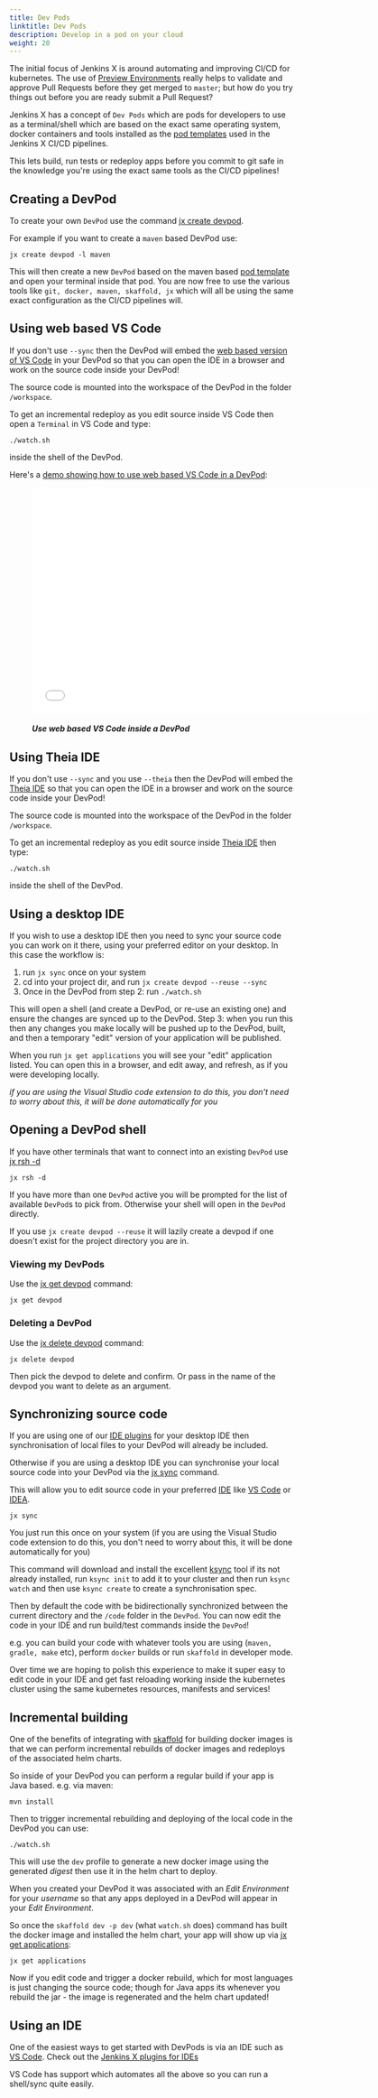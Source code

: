 ```yaml
---
title: Dev Pods
linktitle: Dev Pods
description: Develop in a pod on your cloud
weight: 20
---
```


The initial focus of Jenkins X is around automating and improving CI/CD for kubernetes. The use of [Preview Environments](/docs/concepts/features/#preview-environments) really helps to validate and approve Pull Requests before they get merged to `master`; but how do you try things out before you are ready submit a Pull Request?

Jenkins X has a concept of `Dev Pods` which are pods for developers to use as a terminal/shell which are based on the exact same operating system, docker containers and tools installed as the [pod templates](/docs/managing/tasks/pod-templates/) used in the Jenkins X CI/CD pipelines.
 
This lets build, run tests or redeploy apps before you commit to git safe in the knowledge you're using the exact same tools as the CI/CD pipelines!

## Creating a DevPod

To create your own `DevPod` use the command [jx create devpod](/commands/jx_create_devpod/). 

For example if you want to create a `maven` based DevPod use:

```shell 
jx create devpod -l maven
```     

This will then create a new `DevPod` based on the maven based [pod template](/docs/managing/tasks/pod-templates/) and open your terminal inside that pod. You are now free to use the various tools like `git, docker, maven, skaffold, jx` which will all be using the same exact configuration as the CI/CD pipelines will.


## Using web based VS Code

If you don't use `--sync` then the DevPod will embed the [web based version of VS Code](https://github.com/cdr/code-server) in your DevPod so that you can open the IDE in a browser and work on the source code inside your DevPod!

The source code is mounted into the workspace of the DevPod in the folder `/workspace`.
 
To get an incremental redeploy as you edit source inside VS Code then open a `Terminal` in VS Code and type:

`./watch.sh`

inside the shell of the DevPod.

Here's a [demo showing how to use web based VS Code in a DevPod](/images/developing/vscode-devpod.mp4):

<figure>
<embed src="/images/developing/vscode-devpod.mp4" autostart="false" height="400" width="600" />
<figcaption>
<h5>Use web based VS Code inside a DevPod</h5>
</figcaption>
</figure>



## Using Theia IDE

If you don't use `--sync` and you use `--theia` then the DevPod will embed the [Theia IDE](https://www.theia-ide.org/) so that you can open the IDE in a browser and work on the source code inside your DevPod!

The source code is mounted into the workspace of the DevPod in the folder `/workspace`.
 
To get an incremental redeploy as you edit source inside [Theia IDE](https://www.theia-ide.org/) then type:

`./watch.sh`

inside the shell of the DevPod.

## Using a desktop IDE

If you wish to use a desktop IDE then you need to sync your source code you can work on it there, using your preferred editor on your desktop. In this case the workflow is: 

1. run `jx sync` once on your system
2. cd into your project dir, and run `jx create devpod --reuse --sync`
3. Once in the DevPod from step 2: run `./watch.sh`

This will open a shell (and create a DevPod, or re-use an existing one) and ensure the changes are synced up to the DevPod. Step 3: when  you run this then any changes you make locally will be pushed up to the DevPod, built, and then a temporary "edit" version of your application will be published. 

When you run `jx get applications` you will see your "edit" application listed. You can open this in a browser, and edit away, and refresh, as if you were developing locally. 

_if you are using the Visual Studio code extension to do this, you don't need to worry about this, it will be done automatically for you_



## Opening a DevPod shell

If you have other terminals that want to connect into an existing `DevPod` use [jx rsh -d](/commands/jx_rsh/)

```shell 
jx rsh -d
```  

If you have more than one `DevPod` active you will be prompted for the list of available `DevPod`s to pick from. Otherwise your shell will open in the `DevPod` directly.

If you use `jx create devpod --reuse` it will lazily create a devpod if one doesn't exist for the project  directory you are in. 

### Viewing my DevPods

Use the [jx get devpod](/commands/jx_get_devpod/) command:

        
```shell 
jx get devpod
```   

### Deleting a DevPod

Use the [jx delete devpod](/commands/jx_delete_devpod/) command:

        
```shell 
jx delete devpod
```   

Then pick the devpod to delete and confirm. Or pass in the name of the devpod you want to delete as an argument.


## Synchronizing source code

If you are using one of our [IDE plugins](/developing/ide) for your desktop IDE then synchronisation of local files to your DevPod will already be included.

Otherwise if you are using a desktop IDE you can synchronise your local source code into your DevPod via the [jx sync](/commands/jx_sync/) command.

This will allow you to edit source code in your preferred [IDE](/developing/ide) like [VS Code](https://code.visualstudio.com/) or [IDEA](https://www.jetbrains.com/idea/).


```shell
jx sync
```   

You just run this once on your system (if you are using the Visual Studio code extension to do this, you don't need to worry about this, it will be done automatically for you)

This command will download and install the excellent [ksync](https://github.com/vapor-ware/ksync) tool if its not already installed, run `ksync init` to add it to your cluster and then run `ksync watch` and then use `ksync create` to create a synchronisation spec.

Then by default the code with be bidirectionally synchronized between the current directory and the `/code` folder in the `DevPod`. You can now edit the code in your IDE and run build/test commands inside the `DevPod`!

e.g. you can build your code with whatever tools you are using (`maven, gradle, make` etc), perform `docker` builds or run `skaffold` in developer mode.

Over time we are hoping to polish this experience to make it super easy to edit code in your IDE and get fast reloading working inside the kubernetes cluster using the same kubernetes resources, manifests and services!

## Incremental building

One of the benefits of integrating with [skaffold](https://github.com/GoogleContainerTools/skaffold) for building docker images is that we can perform incremental rebuilds of docker images and redeploys of the associated helm charts.

So inside of your DevPod you can perform a regular build if your app is Java based. e.g. via maven:

```shell
mvn install
```
    
Then to trigger incremental rebuilding and deploying of the local code in the DevPod you can use:

```shell
./watch.sh
```
    
This will use the `dev` profile to generate a new docker image using the generated _digest_ then use it in the helm chart to deploy.

When you created your DevPod it was associated with an _Edit Environment_ for your _username_ so that any apps deployed in a DevPod will appear in your _Edit Environment_.

So once the `skaffold dev -p dev` (what `watch.sh` does) command has built the docker image and installed the helm chart, your app will show up via  [jx get applications](/commands/applications):
                                                                                                 
```shell
jx get applications
```

Now if you edit code and trigger a docker rebuild, which for most languages is just changing the source code; though for Java apps its whenever you rebuild the jar - the image is regenerated and the helm chart updated!        

## Using an IDE

One of the easiest ways to get started with DevPods is via an IDE such as [VS Code](https://code.visualstudio.com/). Check out the [Jenkins X plugins for IDEs](/docs/using/tasks/ide/)

VS Code has support which automates all the above so you can run a shell/sync quite easily. 


